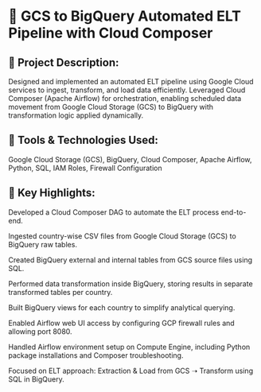 # 📌 GCS to BigQuery Automated ELT Pipeline with Cloud Composer

## 🔹 Project Description:
Designed and implemented an automated ELT pipeline using Google Cloud services to ingest, transform, and load data efficiently. Leveraged Cloud Composer (Apache Airflow) for orchestration, enabling scheduled data movement from Google Cloud Storage (GCS) to BigQuery with transformation logic applied dynamically.

## 🔹 Tools & Technologies Used:
Google Cloud Storage (GCS), BigQuery, Cloud Composer, Apache Airflow, Python, SQL, IAM Roles, Firewall Configuration

## 🔹 Key Highlights:

Developed a Cloud Composer DAG to automate the ELT process end-to-end.

Ingested country-wise CSV files from Google Cloud Storage (GCS) to BigQuery raw tables.

Created BigQuery external and internal tables from GCS source files using SQL.

Performed data transformation inside BigQuery, storing results in separate transformed tables per country.

Built BigQuery views for each country to simplify analytical querying.

Enabled Airflow web UI access by configuring GCP firewall rules and allowing port 8080.

Handled Airflow environment setup on Compute Engine, including Python package installations and Composer troubleshooting.

Focused on ELT approach: Extraction & Load from GCS ➝ Transform using SQL in BigQuery.


